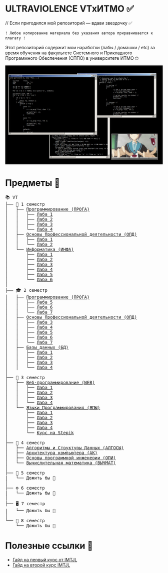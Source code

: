 # ULTRAVIOLENCE VTxИТМО ✅

// Если пригодился мой репозиторий — вдави звездочку ✅

    ! Любое копирование материала без указания автора приравнивается к плагату !

Этот репозиторий содержит мои наработки (лабы / домашки / etc) за время обучения на факультете Системного и Прикладного Программного Обеспечения (СППО) в университете ИТМО :nerd_face:

![meow](.utils/yuki_nagato.gif)

# Предметы :book:
<pre>
📚 VT
├── 🍼 1 семестр
│   ├── <a href="https://github.com/Vaneshik/VT-Labs/tree/main/java">Программирование (ПРОГА)</a>
│   │   ├── <a href="https://github.com/Vaneshik/VT-Labs/tree/main/java/lab1">Лаба 1</a>
│   │   ├── <a href="https://github.com/Vaneshik/VT-Labs/tree/main/java/lab2">Лаба 2</a>
│   │   ├── <a href="https://github.com/Vaneshik/VT-Labs/tree/main/java/lab3">Лаба 3</a>
│   │   └── <a href="https://github.com/Vaneshik/VT-Labs/tree/main/java/lab4">Лаба 4</a>
│   ├── <a href="https://github.com/Vaneshik/VT-Labs/tree/main/opd">Основы Профессиональной деятельности (ОПД)</a>
│   │   ├── <a href="https://github.com/Vaneshik/VT-Labs/tree/main/opd/lab1">Лаба 1</a>
│   │   └── <a href="https://github.com/Vaneshik/VT-Labs/tree/main/opd/lab2">Лаба 2</a>
│   └── <a href="https://github.com/Vaneshik/VT-Labs/tree/main/informatics">Информатика (ИНФА)</a>
│       ├── <a href="https://github.com/Vaneshik/VT-Labs/tree/main/informatics/lab1">Лаба 1</a>
│       ├── <a href="https://github.com/Vaneshik/VT-Labs/tree/main/informatics/lab2">Лаба 2</a>
│       ├── <a href="https://github.com/Vaneshik/VT-Labs/tree/main/informatics/lab3">Лаба 3</a>
│       ├── <a href="https://github.com/Vaneshik/VT-Labs/tree/main/informatics/lab4">Лаба 4</a>
│       ├── <a href="https://github.com/Vaneshik/VT-Labs/tree/main/informatics/lab5">Лаба 5</a>
│       └── <a href="https://github.com/Vaneshik/VT-Labs/tree/main/informatics/lab6">Лаба 6</a>
│
├── 🎓 2 семестр
│   ├── <a href="https://github.com/Vaneshik/VT-Labs/tree/main/java">Программирование (ПРОГА)</a>
│   │   ├── <a href="https://github.com/Vaneshik/prog-lab-4">Лаба 5</a>
│   │   ├── <a href="https://github.com/Vaneshik/prog-lab-6">Лаба 6</a>
│   │   └── <a href="https://www.youtube.com/watch?v=dQw4w9WgXcQ">Лаба 7</a>
│   ├── <a href="https://github.com/Vaneshik/VT-Labs/tree/main/opd">Основы Профессиональной деятельности (ОПД)</a>
│   │   ├── <a href="https://github.com/Vaneshik/VT-Labs/tree/main/opd/lab3">Лаба 3</a>
│   │   ├── <a href="https://github.com/Vaneshik/VT-Labs/tree/main/opd/lab4">Лаба 4</a>
│   │   ├── <a href="https://github.com/Vaneshik/VT-Labs/tree/main/opd/lab5">Лаба 5</a>
│   │   ├── <a href="https://github.com/Vaneshik/VT-Labs/tree/main/opd/lab6">Лаба 6</a>
│   │   └── <a href="https://github.com/Vaneshik/VT-Labs/tree/main/opd/lab7">Лаба 7</a>
│   ├── <a href="https://github.com/Vaneshik/VT-Labs/tree/main/bd">Базы данных (БД)</a>
│   │   ├── <a href="https://github.com/Vaneshik/VT-Labs/tree/main/bd/lab1">Лаба 1</a>
│   │   ├── <a href="https://github.com/Vaneshik/VT-Labs/tree/main/bd/lab2">Лаба 2</a>
│   │   ├── <a href="https://github.com/Vaneshik/VT-Labs/tree/main/bd/lab3">Лаба 3</a>
│   │   └── <a href="https://github.com/Vaneshik/VT-Labs/tree/main/bd/lab4">Лаба 4</a>
│
├── 📖 3 семестр
│   ├── <a href="https://github.com/Vaneshik/VT-Labs/tree/main/web">Веб-программирование (WEB)</a>
│   │   ├── <a href="https://github.com/Vaneshik/VT-Labs/tree/main/web/lab1">Лаба 1</a>
│   │   ├── <a href="https://github.com/Vaneshik/VT-Labs/tree/main/web/lab2">Лаба 2</a>
│   │   ├── <a href="https://github.com/Vaneshik/VT-Labs/tree/main/web/lab3">Лаба 3</a>
│   │   └── <a href="https://github.com/Vaneshik/VT-Labs/tree/main/web/lab4">Лаба 4</a>
│   └── <a href="https://github.com/Vaneshik/VT-Labs/tree/main/llp">Языки Программирования (ЯПЫ)</a>
│       ├── <a href="https://github.com/Vaneshik/VT-Labs/tree/main/llp/lab1">Лаба 1</a>
│       ├── <a href="https://github.com/Vaneshik/VT-Labs/tree/main/llp/lab2">Лаба 2</a>
│       ├── <a href="https://github.com/Vaneshik/VT-Labs/tree/main/llp/lab3">Лаба 3</a>
│       ├── <a href="https://github.com/Vaneshik/VT-Labs/tree/main/llp/lab4">Лаба 4</a>
│       └── <a href="https://stepik.org/course/12345">Курс на Stepik</a>
│
├── 📂 4 семестр
│   ├── <a href="https://github.com/Vaneshik/VT-Labs/tree/main/algo">Алгоритмы и Структуры Данных (АЛГОСЫ)</a>
│   ├── <a href="https://github.com/Vaneshik/VT-Labs/tree/main/archcomp">Архитектура компьютера (АК)</a>
│   ├── <a href="https://github.com/Vaneshik/VT-Labs/tree/main/opi">Основы программной инженерии (ОПИ)</a>
│   └── <a href="https://github.com/Vaneshik/VT-Labs/tree/main/computmath">Вычислительная математика (ВЫЧМАТ)</a>
│
├── 🔬 5 семестр
|   └── Дожить бы 🥶
│
├── ⚙️ 6 семестр
|   └── Дожить бы 🥶
│
├── 🖥️ 7 семестр
|   └── Дожить бы 🥶
│
└── 🎯 8 семестр
    └── Дожить бы 🥶
</pre>

# Полезные ссылки :mag_right:

* [Гайд на первый курс от IMTJL](https://github.com/Imtjl/1st-year-guide)
* [Гайд на второй курс IMTJL](https://github.com/Imtjl/2t-year-guide)
